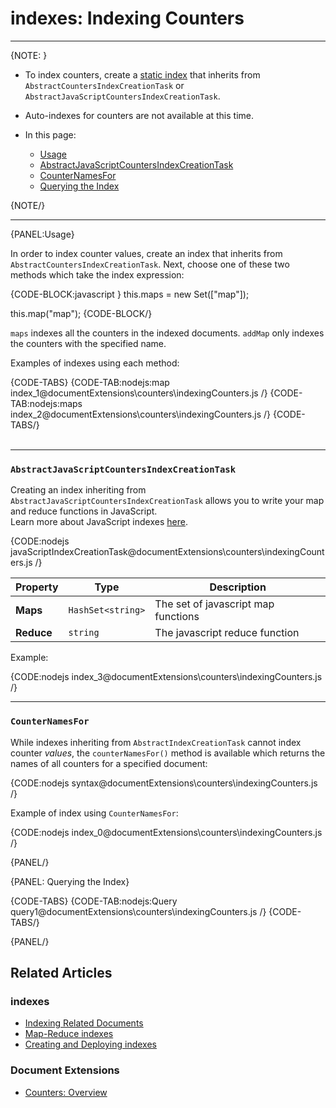 # indexes: Indexing Counters
---

{NOTE: }

* To index counters, create a [static index](../../indexes/creating-and-deploying#static-indexes) 
that inherits from `AbstractCountersIndexCreationTask` or `AbstractJavaScriptCountersIndexCreationTask`.  

* Auto-indexes for counters are not available at this time.  

* In this page:  
  * [Usage](../../document-extensions/counters/indexing#usage)  
  * [AbstractJavaScriptCountersIndexCreationTask](../../document-extensions/counters/indexing#section)  
  * [CounterNamesFor](../../document-extensions/counters/indexing#section-1)  
  * [Querying the Index](../../document-extensions/counters/indexing#querying-the-index)  

{NOTE/}

---

{PANEL:Usage}

In order to index counter values, create an index that inherits from `AbstractCountersIndexCreationTask`. 
Next, choose one of these two methods which take the index expression:  

{CODE-BLOCK:javascript }
this.maps = new Set(["map"]);

this.map("map");
{CODE-BLOCK/}

`maps` indexes all the counters in the indexed documents. `addMap` only indexes the counters with 
the specified name.  

Examples of indexes using each method:  

{CODE-TABS}
{CODE-TAB:nodejs:map index_1@documentExtensions\counters\indexingCounters.js /}
{CODE-TAB:nodejs:maps index_2@documentExtensions\counters\indexingCounters.js /}
{CODE-TABS/}  
<br/>

---

### `AbstractJavaScriptCountersIndexCreationTask`

Creating an index inheriting from `AbstractJavaScriptCountersIndexCreationTask` allows 
you to write your map and reduce functions in JavaScript.  
Learn more about JavaScript indexes [here](../../indexes/javascript-indexes).  

{CODE:nodejs javaScriptIndexCreationTask@documentExtensions\counters\indexingCounters.js /}

| Property | Type | Description |
| - | - | - |
| **Maps** | `HashSet<string>` | The set of javascript map functions |
| **Reduce** | `string` | The javascript reduce function |

Example:  

{CODE:nodejs index_3@documentExtensions\counters\indexingCounters.js /}

---

### `CounterNamesFor`

While indexes inheriting from `AbstractIndexCreationTask` cannot index counter _values_, the `counterNamesFor()` 
method is available which returns the names of all counters for a specified document:  

{CODE:nodejs syntax@documentExtensions\counters\indexingCounters.js /}

Example of index using `CounterNamesFor`:  

{CODE:nodejs index_0@documentExtensions\counters\indexingCounters.js /}

{PANEL/}

{PANEL: Querying the Index}  

{CODE-TABS}
{CODE-TAB:nodejs:Query query1@documentExtensions\counters\indexingCounters.js /}
{CODE-TABS/}  

{PANEL/}

## Related Articles  

### indexes  
- [Indexing Related Documents](../../indexes/indexing-related-documents)  
- [Map-Reduce indexes](../../indexes/map-reduce-indexes)  
- [Creating and Deploying indexes](../../indexes/creating-and-deploying)  

### Document Extensions  
- [Counters: Overview](../../document-extensions/counters/overview)  
